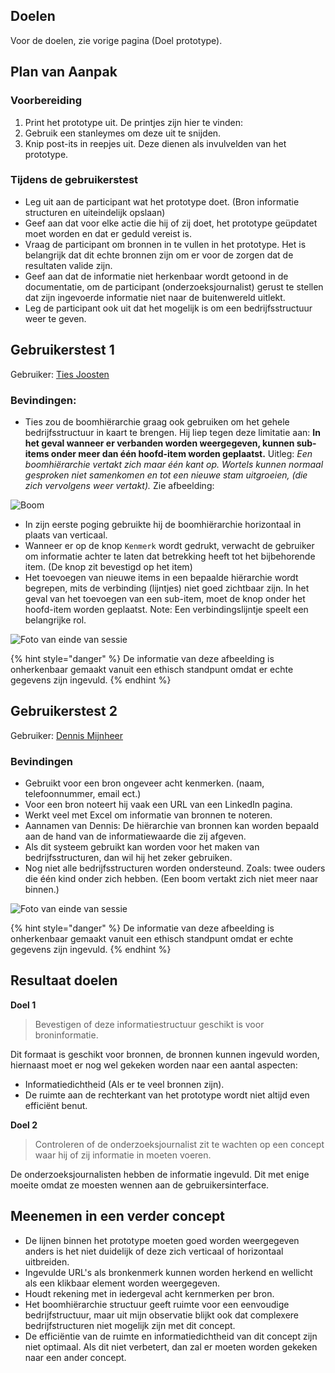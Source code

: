 ## Doelen

Voor de doelen, zie vorige pagina (Doel prototype).


## Plan van Aanpak

### Voorbereiding
1. Print het prototype uit. De printjes zijn hier te vinden: <!--<<TODO>> voeg link toe-->
1. Gebruik een stanleymes om deze uit te snijden. 
2. Knip post-its in reepjes uit. Deze dienen als invulvelden van het prototype.


### Tijdens de gebruikerstest
* Leg uit aan de participant wat het prototype doet. (Bron informatie structuren en uiteindelijk opslaan)
* Geef aan dat voor elke actie die hij of zij doet, het prototype geüpdatet moet worden en dat er geduld vereist is.
* Vraag de participant om bronnen in te vullen in het prototype. Het is belangrijk dat dit echte bronnen zijn om er voor de zorgen dat de resultaten valide zijn.
* Geef aan dat de informatie niet herkenbaar wordt getoond in de documentatie, om de participant (onderzoeksjournalist) gerust te stellen dat zijn ingevoerde informatie niet naar de buitenwereld uitlekt.
* Leg de participant ook uit dat het mogelijk is om een bedrijfsstructuur weer te geven.



## Gebruikerstest 1

Gebruiker: [Ties Joosten](https://www.ftm.nl/auteur/ties-joosten)

### Bevindingen:
* Ties zou de boomhiërarchie graag ook gebruiken om het gehele bedrijfsstructuur in kaart te brengen. Hij liep tegen deze limitatie aan: **In het geval wanneer er verbanden worden weergegeven, kunnen sub-items onder meer dan één hoofd-item worden geplaatst.** Uitleg: *Een boomhiërarchie vertakt zich maar één kant op. Wortels kunnen normaal gesproken niet samenkomen en tot een nieuwe stam uitgroeien, (die zich vervolgens weer vertakt).*  Zie afbeelding:

![Boom](content/boom.png)

* In zijn eerste poging gebruikte hij de boomhiërarchie horizontaal in plaats van verticaal.
* Wanneer er op de knop `Kenmerk` wordt gedrukt, verwacht de gebruiker om informatie achter te laten dat betrekking heeft tot het bijbehorende item. (De knop zit bevestigd op het item)
* Het toevoegen van nieuwe items in een bepaalde hiërarchie wordt begrepen, mits de verbinding (lijntjes) niet goed zichtbaar zijn. In het geval van het toevoegen van een sub-item, moet de knop onder het hoofd-item worden geplaatst. Note: Een verbindingslijntje speelt een belangrijke rol.

![Foto van einde van sessie](content/testen-met-ties.jpg)

{% hint style="danger" %}
De informatie van deze afbeelding is onherkenbaar gemaakt vanuit een ethisch standpunt omdat er echte gegevens zijn ingevuld.
{% endhint %}


## Gebruikerstest 2

Gebruiker: [Dennis Mijnheer](https://www.ftm.nl/auteur/Dennis-Mijnheer)

### Bevindingen

* Gebruikt voor een bron ongeveer acht kenmerken. (naam, telefoonnummer, email ect.)
* Voor een bron noteert hij vaak een URL van een LinkedIn pagina.
* Werkt veel met Excel om informatie van bronnen te noteren.
* Aannamen van Dennis: De hiërarchie van bronnen kan worden bepaald aan de hand van de informatiewaarde die zij afgeven.
* Als dit systeem gebruikt kan worden voor het maken van bedrijfsstructuren, dan wil hij het zeker gebruiken. 
* Nog niet alle bedrijfsstructuren worden ondersteund. Zoals: twee ouders die één kind onder zich hebben. (Een boom vertakt zich niet meer naar binnen.)

![Foto van einde van sessie](content/testen-met-dennis.jpg)

{% hint style="danger" %}
De informatie van deze afbeelding is onherkenbaar gemaakt vanuit een ethisch standpunt omdat er echte gegevens zijn ingevuld.
{% endhint %}


## Resultaat doelen

__Doel 1__

> Bevestigen of deze informatiestructuur geschikt is voor broninformatie.

Dit formaat is geschikt voor bronnen, de bronnen kunnen ingevuld worden, hiernaast moet er nog wel gekeken worden naar een aantal aspecten:
* Informatiedichtheid (Als er te veel bronnen zijn).
* De ruimte aan de rechterkant van het prototype wordt niet altijd even efficiënt benut.

__Doel 2__

> Controleren of de onderzoeksjournalist zit te wachten op een concept waar hij of zij informatie in moeten voeren.

De onderzoeksjournalisten hebben de informatie ingevuld. Dit met enige moeite omdat ze moesten wennen aan de gebruikersinterface.



## Meenemen in een verder concept
* De lijnen binnen het prototype moeten goed worden weergegeven anders is het niet duidelijk of deze zich verticaal of horizontaal uitbreiden.
* Ingevulde URL's als bronkenmerk kunnen worden herkend en wellicht als een klikbaar element worden weergegeven.
* Houdt rekening met in iedergeval acht kernmerken per bron.
* Het boomhiërarchie structuur geeft ruimte voor een eenvoudige bedrijfstructuur, maar uit mijn observatie blijkt ook dat complexere bedrijfstructuren niet mogelijk zijn met dit concept.
* De efficiëntie van de ruimte en informatiedichtheid van dit concept zijn niet optimaal. Als dit niet verbetert, dan zal er moeten worden gekeken naar een ander concept.